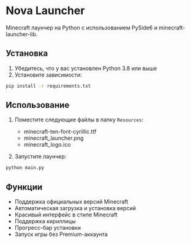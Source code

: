 # Nova Launcher

Minecraft лаунчер на Python с использованием PySide6 и minecraft-launcher-lib.

## Установка

1. Убедитесь, что у вас установлен Python 3.8 или выше
2. Установите зависимости:
```bash
pip install -r requirements.txt
```

## Использование

1. Поместите следующие файлы в папку `Resources`:
   - minecraft-ten-font-cyrillic.ttf
   - minecraft_launcher.png
   - minecraft_logo.ico

2. Запустите лаунчер:
```bash
python main.py
```

## Функции

- Поддержка официальных версий Minecraft
- Автоматическая загрузка и установка версий
- Красивый интерфейс в стиле Minecraft
- Поддержка кириллицы
- Прогресс-бар установки
- Запуск игры без Premium-аккаунта 